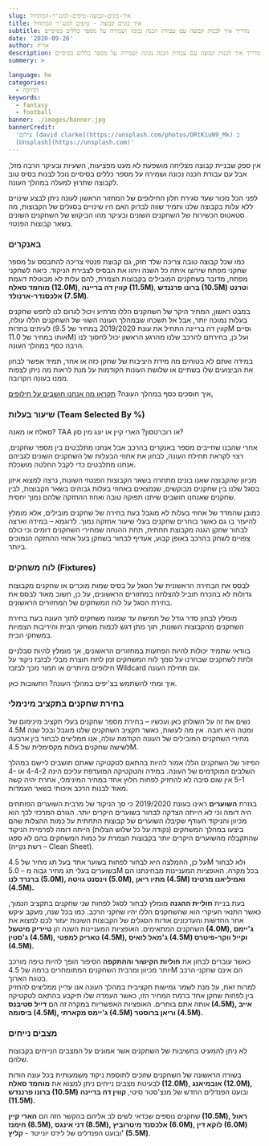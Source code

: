 ```yaml
---
slug: איך-בונים-קבוצה-טיפים-למנג'ר-המתחיל
title: איך בונים קבוצה - טיפים למנג'ר המתחיל
subtitle: מדריך איך לבנות קבוצה עם עבודת הכנה נכונה ושמירה על מספר כללים בסיסיים
date: '2020-09-26'
author: אורח
description: מדריך איך לבנות קבוצה עם עבודת הכנה נכונה ושמירה על מספר כללים בסיסיים
summery: >

language: he
categories:
  - הדרכה
keywords:
  - fantasy
  - football
banner: ./images/banner.jpg
bannerCredit:
  'צילום [david clarke](https://unsplash.com/photos/DRtKiuN9_Mk) ב
  [Unsplash](https://unsplash.com)'
---
```


<p>
  אין ספק שבניית קבוצה מצליחה מושפעת לא מעט מפציעות, השעיות ובעיקר הרבה מזל, אבל
  עם עבודת הכנה נכונה ושמירה על מספר כללים בסיסיים נוכל לבנות בסיס טוב לקבוצה
  שתרוץ למעלה במהלך העונה.
</p>
<p>
  לפני הכל נזכור שעד סגירת חלון החילופים של המחזור הראשון לעונה ניתן לבצע
  שינויים ללא עלות בקבוצה שלנו ותמיד שווה לבדוק האם היו שינויים בסגלים של
  הקבוצות, מה סטאטוס הכשירות של השחקנים השונים ובעיקר מהו הביקוש של השחקנים
  השונים בשאר קבוצות הפנטזי.
</p>
<h3>באנקרים</h3>
<p>
  כמו שכל קבוצה טובה צריכה שלד חזק, גם קבוצת פנטזי צריכה להתבסס על מספר שחקני
  מפתח שירוצו איתה כל השנה ויהוו את הבסיס לצבירת הניקוד. כיאה לשחקני מפתח, מדובר
  בשחקנים המובילים בקבוצות הצמרת, להם עלות לא מבוטלת דוגמת
  <strong>
  מוחמד סאלח (12.0M)</strong>, <strong>
  קווין דה בריינה (11.5M)</strong>, <strong>
  ברונו פרננדש (10.5M)</strong> ו<strong>טרנט אלכסנדר-ארנולד (7.5M)</strong>.
</p>
<p>
  במבט ראשון, המחיר היקר של השחקנים הללו מרתיע ויכול לגרום לנו לחפש שחקנים בעלות
  נמוכה יותר, אבל אל תשכחו שבמהלך העונה השווי של השחקנים הללו עולה, לעיתים בחדות
  (קווין דה בריינה התחיל את עונת 2019/2020 במחיר של 9.5M וסיים אותו במחיר של
  11.0M) ועל כן, בחירתם להרכב שלנו מהרגע הראשון יכול לחסוך לנו הרבה כסף במהלך
  העונה.
</p>
<p>
  במידה ואתם לא בטוחים מה מידת היציבות של שחקן כזה או אחר, תמיד אפשר לבחון את
  הביצועים שלו בשתיים או שלושת העונות הקודמות על מנת לראות מה ניתן לצפות ממנו
  בעונה הקרובה.
</p>
<p class="comment-link">
  איך חוסכים כסף במהלך העונה?
  <a href="חילופים-ככה-עושים-את-זה-נכון" class="link">תקראו מה אנחנו חושבים על חילופים.</a>
</p>
<h3>שיעור בעלות (Team Selected By %)</h3>
<p>סאלח או מאנה? TAA או רוברטסון? הארי קיין או יונג מין סון?</p>
<p>
  אחרי שהבנו שחייבים מספר באנקרים בהרכב אבל אנחנו מתלבטים בין מספר שחקנים, רצוי
  לקראת תחילת העונה, לבחון את אחוזי הבעלות של השחקנים השונים לגביהם אנחנו
  מתלבטים כדי לקבל החלטה מושכלת.
</p>
<p>
  מכיוון שהקבוצה שאנו בונים מתחרה בשאר הקבוצות הפנטזי השונות, נרצה למצוא איזון
  בסגל שלנו בין שחקנים מבוקשים, שנמצאים באחוזי בעלות גבוהים בשאר הקבוצות, לבין
  שחקנים שאנחנו חושבים שיתנו תפוקה טובה ואחוז ההחזקה שלהם נמוך יחסית.
</p>
<p>
  כמובן שהמדד של אחוזי בעלות לא מוגבל בעת בחירה של שחקנים מובילים, אלא מומלץ
  להיעזר בו גם כאשר בוחרים שחקנים בעלי שיעור אחזקה נמוך. לדוגמא – במידה וארצה
  לבחור שחקן הגנה מקבוצת תחתית, תחת ההנחה שמחירי השחקנים דומים וכי כולם צפויים
  לשחק בהרכב באופן קבוע, אעדיף לבחור בשחקן בעל אחוזי ההחזקה הנמוכים ביותר.
</p>
<h3>לוח משחקים (Fixtures)</h3>
<p>
  לבסס את הבחירה הראשונית של הסגל על בסיס שמות מוכרים או שחקנים מקבוצות גדולות
  לא בהכרח תוביל להצלחה במחזורים הראשונים, על כן, חשוב מאוד לבסס את בחירת הסגל
  על לוח המשחקים של המחזורים הראשונים.
</p>
<p>
  מומלץ לבחון סדר גודל של חמישה עד שמונה משחקים לתוך העונה בעת בחירת השחקנים
  מהקבוצות השונות, תוך מתן דגש לכמות משחקי הבית והיריבות הצפויות במשחקי הבית.
</p>
<p>
  בוודאי שתמיד יכולות להיות הפתעות במחזורים הראשונים, אך מומלץ להיות סבלניים
  ולתת לשחקנים שבחרנו על סמך לוח המשחקים זמן לתת תוצרת מבלי לבזבז ניקוד על
  חילופים מיותרים או חמור מכך לבזבז Wildcard עם תחילת העונה.
</p>
<p class="comment-link">
  איך ומתי להשתמש בצ'יפים במהלך העונה? <span class="link">התשובות כאן.</span>
</p>
<h3>בחירת שחקנים בתקציב מינימלי</h3>
<p>
  נשים את זה על השולחן כאן ועכשיו – בחירת מספר שחקנים בעלי תקציב מינימום של 4.5M
  ומטה היא חובה. אין מה לעשות, כאשר תקציב השחקנים שלנו מוגבל ובכל שנה מחירי
  השחקנים המובילים של העונה הקודמת עולה, אנו ממליצים לבחור בין ארבעה לשישה
  שחקנים בעלות מקסימלית של 4.5M.
</p>
<p>
  הפיזור של השחקנים הללו אמור להיות בהתאם לטקטיקה שאתם חושבים ליישם במהלך השלבים
  המוקדמים של העונה. במידה והטקטיקה המועדפת עליכם הינה 4-4-2 או 4-5-1 אין שום
  סיבה לא להחזיק לפחות חלוץ אחד במחיר המינימלי, אחרת יהיה קשה מאוד לבנות הרכב
  איכותי בשאר העמדות.
</p>
<p>
  בגזרת <strong>השוערים</strong> ראינו בעונת 2019/2020 כי סך הניקוד של מרבית
  השוערים הפותחים היה דומה וכי לא הייתה הצדקה לבחור בשוערים היקרים יותר. הגורם
  המרכזי לכך הוא מכיוון והניקוד העודף שקיבלו השוערים של קבוצות התחתית על כמות
  ההצלות שהם ביצעו במהלך המשחקים (נקודה על כל שלוש הצלות) הייתה דומה לפרמיית
  הניקוד שהתקבלה מהשוערים היקרים יותר בקבוצות הצמרת על כמות המשחקים בהם לא ספגו
  (רשת נקייה – Clean Sheet).
</p>
<p>
  על כן, ההמלצה היא לבחור לפחות בשוער אחד בעל תג מחיר של 4.5M ולא לבחור בשוערים
  בעלי תג מחיר גבוה מ – 5.0M בכל מקרה. האופציות המעניינות מבחינתנו הם
  <strong
    >ברנרד לנו (5.0M), וינסנט גויטה (5.0M), מתיו ריאן (4.5M) ואמיליאנו מרטינז
    (4.5M).</strong
  >
</p>
<p>
  בעת בניית <strong>חוליית ההגנה</strong> מומלץ לבחור לסגל לפחות שני שחקנים
  בתקציב הנמוך, כאשר התנאי העיקרי הוא שהשחקנים הללו יהיו שחקני הרכב. כמו בכל
  שנה, מעקב עיקש אחר החדשות והעדכונים אודות הסגלים של הקבוצות השונות יעזור לכם
  למצוא את השחקנים המתאימים. האופציות המעניינות השנה הן
  <strong>טייריק מיטשל</strong>
  <strong
    >(4.0M), ג'יימס ג'סטין (4.5M), טאריק למפטי (4.5M), ג'מאל לואיס (4.5M) וקייל
    ווקר-פיטרס (4.5M).</strong
  >
</p>
<p>
  כאשר עוברים לבחון את <strong> חוליות הקישור וההתקפה</strong> הסיפור הופך להיות
  טיפה מורכב יותר מכיוון ומרבית השחקנים המתומחרים ברמה של 4.5M הם אינם שחקני
  הרכב בטווח הארוך.<br />למרות זאת, על מנת לשמר גמישות תקציבית במהלך העונה אנו
  עדיין ממליצים להחזיק בין לפחות שחקן אחד ברמת המחיר הזו, כאשר העמדה שלו תיקבע
  בהתאם לטקטיקה אותה אתם בוחרים. האופציות האפשריות במקרה זה הם
  <strong
    >דייל סטיבנס (4.5M), אייב ביסומה (4.5M), ג'יימס מקארתי (4.5M) וריאן ברוסטר
    (4.5M).</strong
  >
</p>
<h3>מצבים נייחים</h3>
<p>
  לא ניתן להמעיט בחשיבות של השחקנים אשר אמונים על המצבים הנייחים בקבוצות שלהם.
</p>
<p>
  בשורה הראשונה של השחקנים שזוכים לתוספת ניקוד משמעותית בכל עונה הודות לבעיטת
  מצבים נייחים ניתן למצוא את
  <strong>מוחמד סאלח (12.0M), אובמיאנג (12.0M), ברונו פרננדש (10.5M)</strong>
  ובועט הפנדלים החדש של מנצ'סטר סיטי, <strong>קווין דה בריינה (11.5M).</strong>
</p>
<p>
  שחקנים נוספים שכדאי לשים לב אליהם בהקשר הזה הם
  <strong
    >הארי קיין (10.5M), ראול חימנז (8.5M), דני אינגס (8.5M), אלכסנד מיטרוביץ
    (6.0M), לוקא דין (6.0M)</strong
  >
  ובועט הפנדלים של לידס יונייטד - <strong>קליץ' (5.5M)</strong>.
</p>
